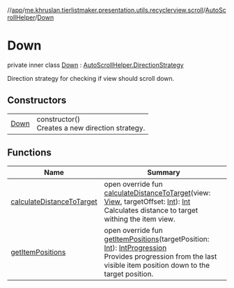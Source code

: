 //[app](../../../../index.md)/[me.khruslan.tierlistmaker.presentation.utils.recyclerview.scroll](../../index.md)/[AutoScrollHelper](../index.md)/[Down](index.md)

# Down

private inner class [Down](index.md) : [AutoScrollHelper.DirectionStrategy](../-direction-strategy/index.md)

Direction strategy for checking if view should scroll down.

## Constructors

| | |
|---|---|
| [Down](-down.md) | constructor()<br>Creates a new direction strategy. |

## Functions

| Name | Summary |
|---|---|
| [calculateDistanceToTarget](calculate-distance-to-target.md) | open override fun [calculateDistanceToTarget](calculate-distance-to-target.md)(view: [View](https://developer.android.com/reference/kotlin/android/view/View.html), targetOffset: [Int](https://kotlinlang.org/api/latest/jvm/stdlib/kotlin/-int/index.html)): [Int](https://kotlinlang.org/api/latest/jvm/stdlib/kotlin/-int/index.html)<br>Calculates distance to target withing the item view. |
| [getItemPositions](get-item-positions.md) | open override fun [getItemPositions](get-item-positions.md)(targetPosition: [Int](https://kotlinlang.org/api/latest/jvm/stdlib/kotlin/-int/index.html)): [IntProgression](https://kotlinlang.org/api/latest/jvm/stdlib/kotlin.ranges/-int-progression/index.html)<br>Provides progression from the last visible item position down to the target position. |
